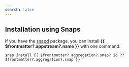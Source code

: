 ```yaml
---
search: false
---
```


## Installation using Snaps <Badge v-if="$frontmatter?.aggregation?.snap?.build === 'unofficial'" type="danger" text="Unofficial build" />

If you have the [snapd](/en/package-manager/snap/) package, you can install **{{ $frontmatter?.appstream?.name }}** with one command:

```shell-vue
snap install {{ $frontmatter?.aggregation?.snap?.id ?? $frontmatter?.aggregation?.snap }}
```

<!--@include: @en/apps/.parts/install/software-snap.md-->

